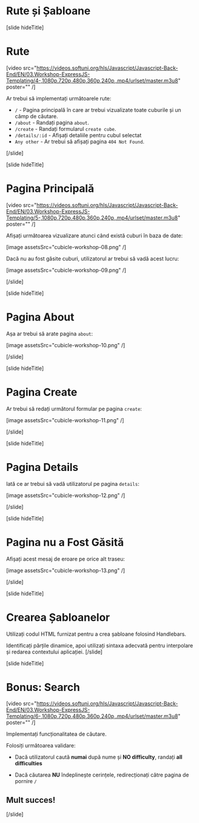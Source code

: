 # Rute și Șabloane

[slide hideTitle]
# Rute

[video src="https://videos.softuni.org/hls/Javascript/Javascript-Back-End/EN/03.Workshop-ExpressJS-Templating/4-,1080p,720p,480p,360p,240p,.mp4/urlset/master.m3u8" poster="" /]

Ar trebui să implementați următoarele rute:

- `/` - Pagina principală în care ar trebui vizualizate toate cuburile și un câmp de căutare.
- `/about` - Randați pagina `about`.
- `/create` - Randați formularul `create cube`.
- `/details/:id` - Afișați detaliile pentru cubul selectat
- `Any other` - Ar trebui să afișați pagina `404 Not Found`.

[/slide]

[slide hideTitle]
# Pagina Principală

[video src="https://videos.softuni.org/hls/Javascript/Javascript-Back-End/EN/03.Workshop-ExpressJS-Templating/5-,1080p,720p,480p,360p,240p,.mp4/urlset/master.m3u8" poster="" /]

Afișați următoarea vizualizare atunci când există cuburi în baza de date:

[image assetsSrc="cubicle-workshop-08.png" /]

Dacă nu au fost găsite cuburi, utilizatorul ar trebui să vadă acest lucru:

[image assetsSrc="cubicle-workshop-09.png" /]

[/slide]

[slide hideTitle]
# Pagina About

Așa ar trebui să arate pagina `about`:

[image assetsSrc="cubicle-workshop-10.png" /]

[/slide]

[slide hideTitle]
# Pagina Create

Ar trebui să redați următorul formular pe pagina `create`:

[image assetsSrc="cubicle-workshop-11.png" /]

[/slide]

[slide hideTitle]
# Pagina Details

Iată ce ar trebui să vadă utilizatorul pe pagina `details`:

[image assetsSrc="cubicle-workshop-12.png" /]

[/slide]

[slide hideTitle]
# Pagina nu a Fost Găsită

Afișați acest mesaj de eroare pe orice alt traseu:

[image assetsSrc="cubicle-workshop-13.png" /]

[/slide]

[slide hideTitle]
# Crearea Șabloanelor

Utilizați codul HTML furnizat pentru a crea șabloane folosind Handlebars. 

Identificați părțile dinamice, apoi utilizați sintaxa adecvată pentru interpolare și redarea contextului aplicației.
[/slide]

[slide hideTitle]
# Bonus: Search

[video src="https://videos.softuni.org/hls/Javascript/Javascript-Back-End/EN/03.Workshop-ExpressJS-Templating/6-,1080p,720p,480p,360p,240p,.mp4/urlset/master.m3u8" poster="" /]

Implementați funcționalitatea de căutare.

Folosiți următoarea validare:

- Dacă utilizatorul caută **numai** după nume și **NO difficulty**, randați  **all difficulties**

- Dacă căutarea **NU** îndeplinește cerințele, redirecționați către pagina de pornire `/`

## Mult succes!
[/slide]
